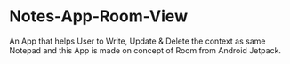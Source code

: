 # Notes-App-Room-View
An App that helps User to Write, Update &amp; Delete the context as same Notepad and this App is made on concept of Room from Android Jetpack.
